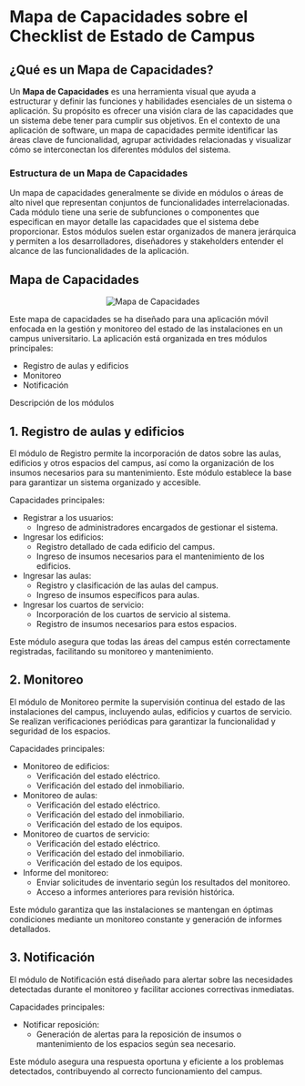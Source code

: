 <h1>Mapa de Capacidades sobre el Checklist de Estado de Campus</h1>

## ¿Qué es un Mapa de Capacidades?

Un **Mapa de Capacidades** es una herramienta visual que ayuda a estructurar y definir las funciones y habilidades esenciales de un sistema o aplicación. Su propósito es ofrecer una visión clara de las capacidades que un sistema debe tener para cumplir sus objetivos. En el contexto de una aplicación de software, un mapa de capacidades permite identificar las áreas clave de funcionalidad, agrupar actividades relacionadas y visualizar cómo se interconectan los diferentes módulos del sistema.

### Estructura de un Mapa de Capacidades

Un mapa de capacidades generalmente se divide en módulos o áreas de alto nivel que representan conjuntos de funcionalidades interrelacionadas. Cada módulo tiene una serie de subfunciones o componentes que especifican en mayor detalle las capacidades que el sistema debe proporcionar. Estos módulos suelen estar organizados de manera jerárquica y permiten a los desarrolladores, diseñadores y stakeholders entender el alcance de las funcionalidades de la aplicación.

## Mapa de Capacidades

<p align="center">
  <img src="https://github.com/user-attachments/assets/9b6503d5-ff77-47b1-82b7-89b18b7d7921" alt="Mapa de Capacidades"/>
</p>


Este mapa de capacidades se ha diseñado para una aplicación móvil enfocada en la gestión y monitoreo del estado de las instalaciones en un campus universitario. La aplicación está organizada en tres módulos principales:

- Registro de aulas y edificios
- Monitoreo
- Notificación

Descripción de los módulos

## 1. Registro de aulas y edificios

El módulo de Registro permite la incorporación de datos sobre las aulas, edificios y otros espacios del campus, así como la organización de los insumos necesarios para su mantenimiento. Este módulo establece la base para garantizar un sistema organizado y accesible.

Capacidades principales:
- Registrar a los usuarios:
  - Ingreso de administradores encargados de gestionar el sistema.
- Ingresar los edificios:
  - Registro detallado de cada edificio del campus.
  - Ingreso de insumos necesarios para el mantenimiento de los edificios.
- Ingresar las aulas:
  - Registro y clasificación de las aulas del campus.
  - Ingreso de insumos específicos para aulas.
- Ingresar los cuartos de servicio:
  - Incorporación de los cuartos de servicio al sistema.
  - Registro de insumos necesarios para estos espacios.

Este módulo asegura que todas las áreas del campus estén correctamente registradas, facilitando su monitoreo y mantenimiento.

## 2. Monitoreo

El módulo de Monitoreo permite la supervisión continua del estado de las instalaciones del campus, incluyendo aulas, edificios y cuartos de servicio. Se realizan verificaciones periódicas para garantizar la funcionalidad y seguridad de los espacios.

Capacidades principales:
- Monitoreo de edificios:
  - Verificación del estado eléctrico.
  - Verificación del estado del inmobiliario.
- Monitoreo de aulas:
  - Verificación del estado eléctrico.
  - Verificación del estado del inmobiliario.
  - Verificación del estado de los equipos.
- Monitoreo de cuartos de servicio:
  - Verificación del estado eléctrico.
  - Verificación del estado del inmobiliario.
  - Verificación del estado de los equipos.
- Informe del monitoreo:
  - Enviar solicitudes de inventario según los resultados del monitoreo.
  - Acceso a informes anteriores para revisión histórica.

Este módulo garantiza que las instalaciones se mantengan en óptimas condiciones mediante un monitoreo constante y generación de informes detallados.

## 3. Notificación

El módulo de Notificación está diseñado para alertar sobre las necesidades detectadas durante el monitoreo y facilitar acciones correctivas inmediatas.

Capacidades principales:
- Notificar reposición:
  - Generación de alertas para la reposición de insumos o mantenimiento de los espacios según sea necesario.

Este módulo asegura una respuesta oportuna y eficiente a los problemas detectados, contribuyendo al correcto funcionamiento del campus.
